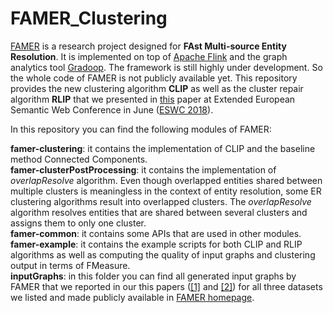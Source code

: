 # FAMER_Clustering
<a href="https://dbs.uni-leipzig.de/research/projects/object_matching/famer">FAMER</a> is a research project designed for <b>FAst Multi-source Entity Resolution</b>. It is implemented on top of <a href="https://flink.apache.org/">Apache Flink</a> and the graph analytics tool <a href="https://dbs.uni-leipzig.de/research/projects/gradoop">Gradoop</a>. 
The framework is still highly under development. So the whole code of FAMER is not publicly available yet. This repository provides the new clustering algorithm <b>CLIP</b> as well as the cluster repair algorithm <b>RLIP</b> that we presented in <a href="https://dbs.uni-leipzig.de/file/eswc_0.pdf">this</a> paper at Extended European Semantic Web Conference in June (<a href="https://2018.eswc-conferences.org/">ESWC 2018</a>). 

In this repository you can find the following modules of FAMER:

<b>famer-clustering</b>: it contains the implementation of CLIP and the baseline method Connected Components.<br>
<b>famer-clusterPostProcessing</b>: it contains the implementation of <i>overlapResolve</i> algorithm. Even though overlapped entities shared between multiple clusters is meaningless in the context of entity resolution, some ER clustering algorithms result into overlapped clusters. The <i>overlapResolve</i> algorithm resolves entities that are shared between several clusters and assigns them to only one cluster. <br>
<b>famer-common</b>: it contains some APIs that are used in other modules.<br>
<b>famer-example</b>: it contains the example scripts for both CLIP and RLIP algorithms as well as computing the quality of input graphs and clustering output in terms of FMeasure.<br>
<b>inputGraphs</b>: in this folder you can find all generated input graphs by FAMER that we reported in our this papers (<a href="https://dbs.uni-leipzig.de/file/famer-adbis2017.pdf">[1]</a> and <a href="https://dbs.uni-leipzig.de/file/eswc_0.pdf">[2]</a>) for all three datasets we listed and made publicly available in <a href="https://dbs.uni-leipzig.de/research/projects/object_matching/famer">FAMER homepage</a>.<br>
